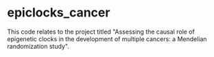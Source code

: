 # epiclocks_cancer
This code relates to the project titled "Assessing the causal role of epigenetic clocks in the development of multiple cancers: a Mendelian randomization study".
